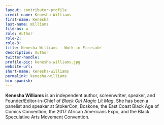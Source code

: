 ```yaml
---
layout: contributor-profile
credit-name: Kenesha Williams
first-name: Kenesha
last-name: Williams
file-as: w
role: Author
role-2:
role-3:
title: Kenesha Williams — Work in Fireside
description: Author
twitter-handle:
profile-pic: kenesha-williams.jpg
website-url:
short-name: kenesha-williams
permalink: kenesha-williams
bio-spanish:
---
```

**Kenesha Williams** is an independent author, screenwriter, speaker, and Founder/Editor-in-Chief of _Black Girl Magic Lit Mag_. She has been a panelist and speaker at StokerCon, Boskone, the East Coast Black Age of Comics Convention, the 2017 African Americans Expo, and the Black Speculative Arts Movement Convention.
